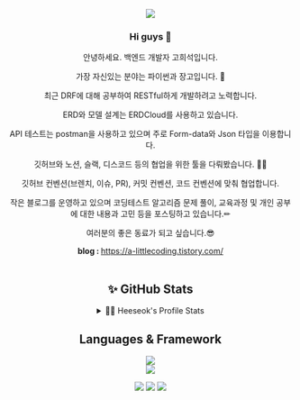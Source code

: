 <div align=center> 
  <p>
  <a href="https://hits.seeyoufarm.com"><img src="https://hits.seeyoufarm.com/api/count/incr/badge.svg?url=https%3A%2F%2Fgithub.com%2FGoHeeSeok00&count_bg=%2379C83D&title_bg=%23555555&icon=ghostery.svg&icon_color=%23E7E7E7&title=hits&edge_flat=false"/></a>
  </p>

<p>
  <h3> Hi guys 👋 </h3>  
  
  안녕하세요. 백엔드 개발자 고희석입니다. <br/>
  
  가장 자신있는 분야는 파이썬과 장고입니다. 💪<br/>
  
  최근 DRF에 대해 공부하여 RESTful하게 개발하려고 노력합니다. <br/>
  
  ERD와 모델 설계는 ERDCloud를 사용하고 있습니다. <br/>
  
  API 테스트는 postman을 사용하고 있으며 주로 Form-data와 Json 타입을 이용합니다. <br/>
  
  깃허브와 노션, 슬랙, 디스코드 등의 협업을 위한 툴을 다뤄봤습니다. 👯‍♂️<br/>
  
  깃허브 컨벤션(브렌치, 이슈, PR), 커밋 컨벤션, 코드 컨벤션에 맞춰 협업합니다. <br/>
  
  작은 블로그를 운영하고 있으며 코딩테스트 알고리즘 문제 풀이, 교육과정 및 개인 공부에 대한 내용과 고민 등을 포스팅하고 있습니다.✏ <br/>
  
  여러분의 좋은 동료가 되고 싶습니다.😎 <br/>
  
  
  <b>blog : </b> https://a-littlecoding.tistory.com/
  <br/>
  <br/>
  
</p>
</div>
  

<div align=center> 
  
## ✨  GitHub Stats
  <details> 
    <br />
    <summary>👩‍💻 Heeseok's Profile Stats </summary>    
    <a href="https://github.com/GoHeeSeok00/GoHeeSeok00">  <img align="center" src="https://github-readme-stats.vercel.app/api/top-langs/?username=GoHeeSeok00&hide=java&theme=buefy&langs_count=3" />
    </a>
    <a href="https://github.com/GoHeeSeok00/GoHeeSeok00">
    <img align="center" src="https://github-readme-stats.vercel.app/api?username=GoHeeSeok00&custom_title=heeseok's+Github+Stats&line_height=27&count_private=true&theme=buefy&show_icons=true" alt="heeseok's GitHub Stats" />
    </a>
  </details>

</div>

<div align=center> 

## Languages & Framework
<p>
  <img src="https://img.shields.io/badge/python-3776AB?style=for-the-badge&logo=python&logoColor=white"> 
  <br>
  <img src="https://img.shields.io/badge/django-092E20?style=for-the-badge&logo=django&logoColor=white">
  <br>
</p>

  <p>
  <a href="https://a-littlecoding.tistory.com/" target="_blank"><img src="https://img.shields.io/badge/Blog-DD0B78?style=flat-square&logo=GitHub%20Sponsors&logoColor=white"/></a>
  <a href="mailto:weeds1590@gmail.com" target="_blank"><img src="https://img.shields.io/badge/weeds1590@gmail.com-EA4335?style=flat-square&logo=Gmail&logoColor=white"/></a>
  <a href="https://www.linkedin.com/in/%ED%9D%AC%EC%84%9D-%EA%B3%A0-922b87230/" target="_blank"><img src="https://img.shields.io/badge/heeseokgo-0A66C2?style=flat-square&logo=Linkedin&logoColor=white"/></a>
  
</p>

</div>
